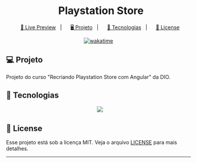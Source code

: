 <h1 align="center">
  Playstation Store
</h1>

<p align="center">
  <a href="https://brunoh-playstation-store.vercel.app/">🔗 Live Preview</a>&nbsp;&nbsp;&nbsp;|&nbsp;&nbsp;&nbsp;
  <a href="#-projeto">🖥️ Projeto</a>&nbsp;&nbsp;&nbsp;|&nbsp;&nbsp;&nbsp;
  <a href="#-tecnologias">🚀 Tecnologias</a>&nbsp;&nbsp;&nbsp;|&nbsp;&nbsp;&nbsp;
  <a href="#-license">📝 License</a>
</p>

<p align="center">
    <a href="https://wakatime.com/badge/user/68660678-6b86-4b78-98df-f5f41a37e1bc/project/d7a6d4fe-ac07-4b2c-9041-f06196b6ff9d"><img src="https://wakatime.com/badge/user/68660678-6b86-4b78-98df-f5f41a37e1bc/project/d7a6d4fe-ac07-4b2c-9041-f06196b6ff9d.svg" alt="wakatime"></a>
</p>

## 💻 Projeto

Projeto do curso "Recriando Playstation Store com Angular" da DIO.

## 🚀 Tecnologias

<p align="center">
  <img src="https://img.shields.io/badge/angular-%23DD0031.svg?style=for-the-badge&logo=angular&logoColor=white">
</p>

## 📝 License

Esse projeto está sob a licença MIT. Veja o arquivo [LICENSE](LICENSE) para mais detalhes.

---
